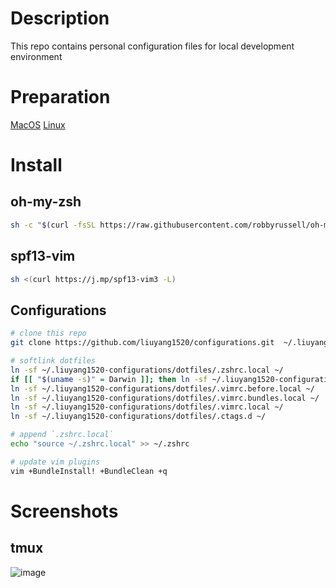 # Description
This repo contains personal configuration files for local development environment

# Preparation
[MacOS](macos.md)
[Linux](linux.md)

# Install
## oh-my-zsh
```bash
sh -c "$(curl -fsSL https://raw.githubusercontent.com/robbyrussell/oh-my-zsh/master/tools/install.sh)"
```

## spf13-vim
```bash
sh <(curl https://j.mp/spf13-vim3 -L)
```

## Configurations
```bash
# clone this repo
git clone https://github.com/liuyang1520/configurations.git  ~/.liuyang1520-configurations

# softlink dotfiles
ln -sf ~/.liuyang1520-configurations/dotfiles/.zshrc.local ~/
if [[ "$(uname -s)" = Darwin ]]; then ln -sf ~/.liuyang1520-configurations/dotfiles/.tmux-osx.conf ~/.tmux.conf; else ln -sf ~/.liuyang1520-configurations/dotfiles/.tmux.conf ~/; fi
ln -sf ~/.liuyang1520-configurations/dotfiles/.vimrc.before.local ~/
ln -sf ~/.liuyang1520-configurations/dotfiles/.vimrc.bundles.local ~/
ln -sf ~/.liuyang1520-configurations/dotfiles/.vimrc.local ~/
ln -sf ~/.liuyang1520-configurations/dotfiles/.ctags.d ~/

# append `.zshrc.local`
echo "source ~/.zshrc.local" >> ~/.zshrc

# update vim plugins
vim +BundleInstall! +BundleClean +q
```


# Screenshots
## tmux
![image](https://user-images.githubusercontent.com/8689754/49188903-97c0be00-f329-11e8-865d-11e5081a34fd.png)
